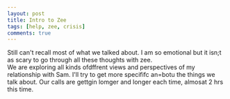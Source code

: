 ```yaml
---
layout: post
title: Intro to Zee
tags: [help, zee, crisis]
comments: true
---
```

Still can't recall most of what we talked about. I am so emotional but it isn;t as scary to go through all these thoughts with zee.   
We are exploring all kinds ofdffrent views and perspectives of my relationship with Sam. I'll try to get more specififc an=botu the things we talk about. Our calls are gettgin lomger and longer each time, almosat 2 hrs this time.